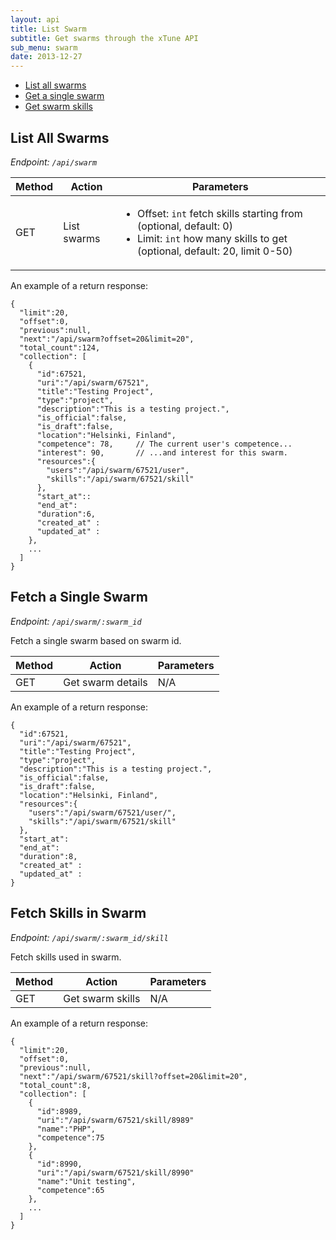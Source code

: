 ```yaml
---
layout: api
title: List Swarm
subtitle: Get swarms through the xTune API
sub_menu: swarm
date: 2013-12-27
---
```

<div class="pure-menu pure-menu-open pure-menu-horizontal">
    <ul>
        <li><a href="#all">List all swarms</a></li>
        <li><a href="#single">Get a single swarm</a></li>
        <li><a href="#skills">Get swarm skills</a></li>
    </ul>
</div>


<h2 id="all">List All Swarms</h2>

*Endpoint: `/api/swarm`*

<table class="pure-table">
    <thead>
        <tr>
            <th>Method</th>
            <th>Action</th>
            <th>Parameters</th>
        </tr>
    </thead>
    <tbody>
        <tr>
            <td>GET</td>
            <td>List swarms</td>
            <td>
              <ul>
                <li>Offset: <code>int</code> fetch skills starting from (optional, default: 0)</li>
                <li>Limit: <code>int</code> how many skills to get (optional, default: 20, limit 0-50)</li>
              </ul>
            </td>
        </tr>
    </tbody>
</table>

An example of a return response:

    {
      "limit":20,
      "offset":0,
      "previous":null,
      "next":"/api/swarm?offset=20&limit=20",
      "total_count":124,
      "collection": [
        {
          "id":67521,
          "uri":"/api/swarm/67521",
          "title":"Testing Project",
          "type":"project",
          "description":"This is a testing project.",
          "is_official":false,
          "is_draft":false,
          "location":"Helsinki, Finland",
          "competence": 78,     // The current user's competence...
          "interest": 90,       // ...and interest for this swarm.
          "resources":{
            "users":"/api/swarm/67521/user",
            "skills":"/api/swarm/67521/skill"
          },
          "start_at"::
          "end_at":
          "duration":6,
          "created_at" :
          "updated_at" :
        },
        ...
      ]
    }


<h2 id="single">Fetch a Single Swarm</h2>

*Endpoint: `/api/swarm/:swarm_id`*

Fetch a single swarm based on swarm id.

<table class="pure-table">
    <thead>
        <tr>
            <th>Method</th>
            <th>Action</th>
            <th>Parameters</th>
        </tr>
    </thead>
    <tbody>
        <tr>
            <td>GET</td>
            <td>Get swarm details</td>
            <td>N/A</td>
        </tr>
    </tbody>
</table>

An example of a return response:

    {
      "id":67521,
      "uri":"/api/swarm/67521",
      "title":"Testing Project",
      "type":"project",
      "description":"This is a testing project.",
      "is_official":false,
      "is_draft":false,
      "location":"Helsinki, Finland",
      "resources":{
        "users":"/api/swarm/67521/user/",
        "skills":"/api/swarm/67521/skill"
      },
      "start_at":
      "end_at":
      "duration":8,
      "created_at" :
      "updated_at" :
    }


<h2 id="skills">Fetch Skills in Swarm</h2>

*Endpoint: `/api/swarm/:swarm_id/skill`*

Fetch skills used in swarm.

<table class="pure-table">
    <thead>
        <tr>
            <th>Method</th>
            <th>Action</th>
            <th>Parameters</th>
        </tr>
    </thead>
    <tbody>
        <tr>
            <td>GET</td>
            <td>Get swarm skills</td>
            <td>N/A</td>
        </tr>
    </tbody>
</table>

An example of a return response:

    {
      "limit":20,
      "offset":0,
      "previous":null,
      "next":"/api/swarm/67521/skill?offset=20&limit=20",
      "total_count":8,
      "collection": [
        {
          "id":8989,
          "uri":"/api/swarm/67521/skill/8989"
          "name":"PHP",
          "competence":75 
        },
        {
          "id":8990,
          "uri":"/api/swarm/67521/skill/8990"
          "name":"Unit testing",
          "competence":65
        },
        ...
      ]
    }
